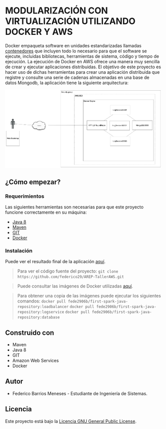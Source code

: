 # MODULARIZACIÓN CON VIRTUALIZACIÓN UTILIZANDO DOCKER Y AWS
Docker empaqueta software en unidades estandarizadas llamadas [contenedores](https://aws.amazon.com/es/containers/) que incluyen todo lo necesario para que el software se ejecute, incluidas bibliotecas, herramientas de sistema, código y tiempo de ejecución. La ejecución de Docker en AWS ofrece una manera muy sencilla de crear y ejecutar aplicaciones distribuidas.
El objetivo de este proyecto es hacer uso de dichas herramientas para crear una aplicación distribuida que registre y consulte una serie de cadenas almacenadas en una base de datos Mongodb,  la aplicación tiene la siguiente arquitectura:

![](img/arquitectura.png)

## ¿Cómo empezar?
### Requerimientos
Las siguientes herramientas son necesarias para que este proyecto funcione correctamente en su máquina:
- [Java 8](https://www.java.com/es/)
- [Maven](https://maven.apache.org/download.cgi)
- [GIT](https://git-scm.com/downloads)
- [Docker](https://docs.docker.com/desktop/)
  
### Instalación
Puede ver el resultado final de la aplicación [aquí](http://ec2-3-95-0-198.compute-1.amazonaws.com:20000/).

 >Para ver el código fuente del proyecto:
		```
        git clone https://github.com/federico29/AREP-TallerAWS.git
	    ```

>Puede consultar las imágenes de Docker utilizadas [aquí](https://hub.docker.com/r/fede2906b/first-spark-java-repository/tags?page=1&ordering=last_updated).

>Para obtener una copia de las imágenes puede ejecutar los siguientes comandos:
        ```
        docker pull fede2906b/first-spark-java-repository:loadbalancer
	    ```
	    ```
        docker pull fede2906b/first-spark-java-repository:logservice
	    ```
	    ```
        docker pull fede2906b/first-spark-java-repository:database
	    ```

## Construido con
- Maven
- Java 8
- GIT
- Amazon Web Services
- Docker

## Autor
- Federico Barrios Meneses - Estudiante de Ingeniería de Sistemas.

## Licencia
Este proyecto está bajo la [Licencia GNU General Public License]().